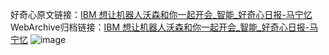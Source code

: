 好奇心原文链接：[IBM 想让机器人沃森和你一起开会_智能_好奇心日报-马宁忆](https://www.qdaily.com/articles/1740.html)
WebArchive归档链接：[IBM 想让机器人沃森和你一起开会_智能_好奇心日报-马宁忆](http://web.archive.org/web/20190623150019/https://www.qdaily.com/articles/1740.html)
![image](http://ww3.sinaimg.cn/large/007d5XDply1g3v4kkf6auj30u03l3hdt)